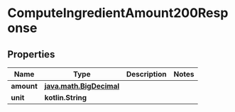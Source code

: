 
# ComputeIngredientAmount200Response

## Properties
| Name | Type | Description | Notes |
| ------------ | ------------- | ------------- | ------------- |
| **amount** | [**java.math.BigDecimal**](java.math.BigDecimal.md) |  |  |
| **unit** | **kotlin.String** |  |  |



